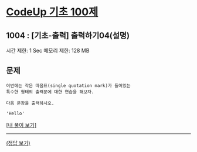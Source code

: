 # [CodeUp 기초 100제](https://codeup.kr/problem.php)

## 1004 : [기초-출력] 출력하기04(설명)

시간 제한: 1 Sec  메모리 제한: 128 MB

## 문제

    이번에는 작은 따옴표(single quotation mark)가 들어있는
    특수한 형태의 출력문에 대한 연습을 해보자.

    다음 문장을 출력하시오.

    'Hello'

[[내 풀이 보기]](https://github.com/flexboni/code_up/blob/master/1004/myCode.cpp)

---

[(정답 보기)](https://codeup.kr/showsource.php?id=425001)
